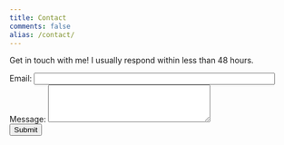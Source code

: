 ```yaml
---
title: Contact
comments: false
alias: /contact/
---
```


Get in touch with me! I usually respond within less than 48 hours.

<form id="my-form" action="https://formspree.io/f/xlddrjgk" method="POST">
  <label>Email:</label>
  <input type="email" name="email" size="50" />
  <br/>
  <label>Message:</label>
  <textarea type="text" name="message" rows="4" cols="33" /></textarea>
  <br/>
  <button id="my-form-button">Submit</button>
  <p id="my-form-status"></p>
</form>

<!-- Place this script at the end of the body tag -->
<script>
  var form = document.getElementById("my-form");
  
  async function handleSubmit(event) {
    event.preventDefault();
    var status = document.getElementById("my-form-status");
    var data = new FormData(event.target);
    fetch(event.target.action, {
      method: form.method,
      body: data,
      headers: {
          'Accept': 'application/json'
      }
    }).then(response => {
      if (response.ok) {
        status.innerHTML = "Thanks for your submission!";
        form.reset()
      } else {
        response.json().then(data => {
          if (Object.hasOwn(data, 'errors')) {
            status.innerHTML = data["errors"].map(error => error["message"]).join(", ")
          } else {
            status.innerHTML = "Oops! There was a problem submitting your form"
          }
        })
      }
    }).catch(error => {
      status.innerHTML = "Oops! There was a problem submitting your form"
    });
  }
  form.addEventListener("submit", handleSubmit)
</script>

